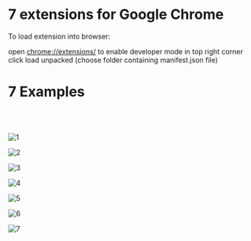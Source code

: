 # 7 extensions for Google Chrome 
To load extension into browser:

open <chrome://extensions/> to
enable developer mode in top right corner
click load unpacked (choose folder containing manifest.json file)

<h1/>7 Examples</h1>
<br/></br>

![1](https://github.com/user-attachments/assets/faa09626-4379-4e2f-90c3-5044bfa4c05c)

![2](https://github.com/user-attachments/assets/2313fbc5-2623-4cb9-85a3-d1b892f68528)

![3](https://github.com/user-attachments/assets/e2593e11-0520-4780-a062-a5cb1287fa99)

![4](https://github.com/user-attachments/assets/c557566e-175a-48bc-8698-7a30aa9737de)

![5](https://github.com/user-attachments/assets/b7bd97fb-20d4-4c0d-97ac-cb950431a8ba)

![6](https://github.com/user-attachments/assets/af54f6e2-6de7-4f21-9447-09e7088ce512)

![7](https://github.com/user-attachments/assets/a7c55a25-6e58-443d-a4d0-1d3f642a9757)
